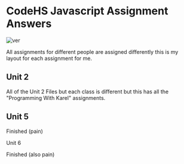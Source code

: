 # CodeHS Javascript Assignment Answers
![ver](https://img.shields.io/badge/version-2.1.1-bright=green?style=flat-square)

All assignments for different people are assigned differently this is my layout for each assignment for me.


## Unit 2

All of the Unit 2 Files but each class is different but this has all the "Programming With Karel" assignments.

## Unit 5

Finished (pain)

Unit 6

Finished (also pain)
